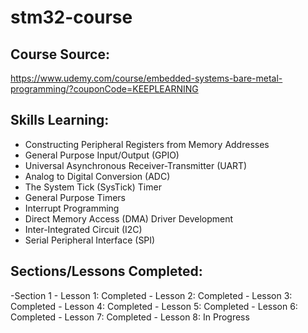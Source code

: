 # stm32-course

## Course Source: 
https://www.udemy.com/course/embedded-systems-bare-metal-programming/?couponCode=KEEPLEARNING

## Skills Learning:
- Constructing Peripheral Registers from Memory Addresses
- General Purpose Input/Output (GPIO)
- Universal Asynchronous Receiver-Transmitter (UART)
- Analog to Digital Conversion (ADC)
- The System Tick (SysTick) Timer
- General Purpose Timers
- Interrupt Programming
- Direct Memory Access (DMA) Driver Development
- Inter-Integrated Circuit (I2C)
- Serial Peripheral Interface (SPI)

## Sections/Lessons Completed:
-Section 1
    - Lesson 1: Completed
    - Lesson 2: Completed
    - Lesson 3: Completed
    - Lesson 4: Completed
    - Lesson 5: Completed
    - Lesson 6: Completed
    - Lesson 7: Completed
    - Lesson 8: In Progress